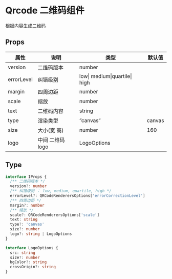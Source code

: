 # Qrcode 二维码组件

根据内容生成二维码

## Props

| 属性       | 说明             | 类型                          | 默认值 |
| ---------- | ---------------- | ----------------------------- | ------ |
| version    | 二维码版本       | number                        |        |
| errorLevel | 纠错级别         | low\| medium\|quartile\| high |        |
| margin     | 四周边距         | number                        |        |
| scale      | 缩放             | number                        |        |
| text       | 二维码内容       | string                        |        |
| type       | 渲染类型         | ”canvas“                      | canvas |
| size       | 大小(宽 高)      | number                        | 160    |
| logo       | 中间 二维码 logo | LogoOptions                   |        |

## Type

```ts
interface IProps {
  /** 二维码版本 */
  version?: number
  /** 纠错级别 ： low, medium, quartile, high */
  errorLevel?: QRCodeRenderersOptions['errorCorrectionLevel']
  /** 四周边距 */
  margin?: number
  /** 缩放 */
  scale?: QRCodeRenderersOptions['scale']
  text: string
  type?: 'canvas'
  size?: number
  logo?: string | LogoOptions
}

interface LogoOptions {
  src: string
  size?: number
  bgColor?: string
  crossOrigin?: string
}
```
